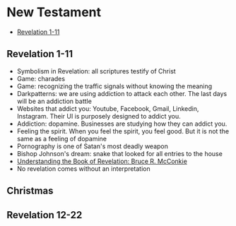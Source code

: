 # New Testament

* [Revelation 1-11](#50)


<h2 id="50">Revelation 1-11</h2>

* Symbolism in Revelation: all scriptures testify of Christ
* Game: charades
* Game: recognizing the traffic signals without knowing the meaning
* Darkpatterns: we are using addiction to attack each other. The last days will be an addiction battle
* Websites that addict you: Youtube, Facebook, Gmail, Linkedin, Instagram. Their UI is purposely designed to addict you.
* Addiction: dopamine. Businesses are studying how they can addict you.
* Feeling the spirit. When you feel the spirit, you feel good. But it is not the same as a feeling of dopamine
* Pornography is one of Satan's most deadly weapon
* Bishop Johnson's dream: snake that looked for all entries to the house
* [Understanding the Book of Revelation: Bruce R. McConkie](https://www.churchofjesuschrist.org/study/ensign/1975/09/understanding-the-book-of-revelation?lang=eng)
* No revelation comes without an interpretation

<h2 id="51">Christmas</h2>


<h2 id="52">Revelation 12-22<h2>
